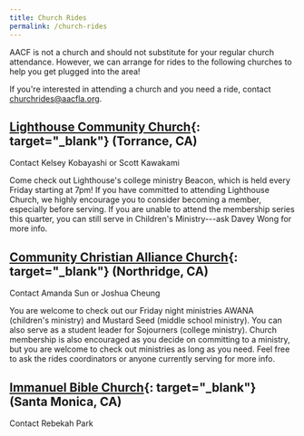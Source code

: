 ```yaml
---
title: Church Rides
permalink: /church-rides
---
```


AACF is not a church and should not substitute for your regular church attendance. However, we can arrange for rides to the following churches to help you get plugged into the area!

If you're interested in attending a church and you need a ride, contact <churchrides@aacfla.org>.

## [Lighthouse Community Church](https://lighthousesouthbay.org/){: target="_blank"} (Torrance, CA)
Contact Kelsey Kobayashi or Scott Kawakami

Come check out Lighthouse's college ministry Beacon, which is held every Friday starting at 7pm! If you have committed to attending Lighthouse Church, we highly encourage you to consider becoming a member, especially before serving. If you are unable to attend the membership series this quarter, you can still serve in Children's Ministry---ask Davey Wong for more info.

## [Community Christian Alliance Church](http://www.ccalliance.com/){: target="_blank"} (Northridge, CA)
Contact Amanda Sun or Joshua Cheung

You are welcome to check out our Friday night ministries AWANA (children's ministry) and Mustard Seed (middle school ministry). You can also serve as a student leader for Sojourners (college ministry). Church membership is also encouraged as you decide on committing to a ministry, but you are welcome to check out ministries as long as you need. Feel free to ask the rides coordinators or anyone currently serving for more info.

## [Immanuel Bible Church](https://ibcbible.org/){: target="_blank"} (Santa Monica, CA)
Contact Rebekah Park
